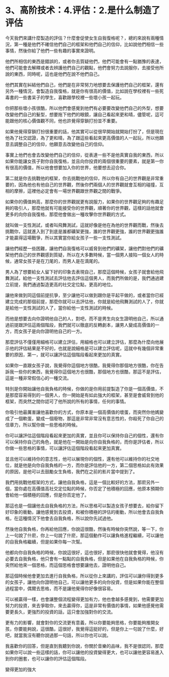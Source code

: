 # 3、高阶技术：4.评估：2.是什么制造了评估

今天我們來講什麼製造的評估？什麼會促使女生自我復格呢？，總的來說有兩種情況，第一種是他們不確信他們自己的框架和他們自己的信仰，比如說他們相信一些事情，然後你給了他們一些有趣的事實來證明。

他們所相信的東西是錯誤的，或者你去質疑他們，他們可能會有一點猶豫的表達，他們可能會去解釋或者去辨護他們自己的觀點，他們會努力去說服你，去接受他所說的東西，同時呢，這也是他們在說不他們自己。

他們其實在糾結他們自己，他們是在非常努力地想要去保護他們自己的框架，還有另外一種情況，會製造自我復格，就是你有很高的價值，比如說在學校裡有一些死毒書的一些書呆子的學生，喜歡跟學校裡一些壞小孩一起玩。

你把那些壞小孩很酷，所以他們會感覺到他們有必要要改變他們自己的外型，想要改變他們自己的髮型，想要拖下他們的眼鏡，讓自己看起來更和晴，儘管呢，這可能跟他的核心價值觀不同，他也許覺得穿鎖打扮並不重要。

如果他覺得穿鎖打扮很重要的話，他其實可以從很早開始就開始打扮了，但是現在他為了社交認證，為了更和晴，為了跟這些看起來更高價值的人一起玩，所以他願意去調整自己的信仰，他願意去改變他自己的信仰。

事實上他們也會去改變他們自己的信仰，從表達一些不是他真實自我的東西，所以如果你能讓女孩子對你自我復格，並且向你投資的兩個很重要的要素，就是第一你有很高的價值，所以他會想要加入你的世界，他要想去迎合你。

第二就是你去挑戰他的框架，你去挑戰他的信仰，所以你有自己的世界觀是非常重要的，因為他也有他自己的世界觀，然後你們兩個人的世界觀就會互相的碰撞，互相的摩擦，這裡他必定會有一場世界觀跟世界觀之間的戰爭。

如果你的價值夠高，那麼你的世界觀就更有說服力，如果你的世界觀足夠的有趣足夠的吸引人，那麼他就有可能接受你的世界觀，順著你的世界觀，這樣的話他就會更多的向你自我復格，那麼他會做出一種攻擊你世界觀的方式。

就叫做一支性測試，或者叫飛舞測試，這就好像是他在為他的世界觀而戰，然後去挑戰你，這就進入到了到底是誰都礦架更強，誰的世界觀更強，誰的世界觀更強誰才能贏得這場戰爭，所以其實當你給女孩子一些一支性測試。

讓他們經歷一些困難，讓他們自我復格可以威脅到他們的礦架，讓他們對他們的礦架他們自己的世界觀感到質疑，所以在大多數時候，當一個男人接陷一個女人的時候，通常女孩子是在刀尾的，而男人是在滴尾的。

男人為了想要給女人留下好的印象去表現自己，那麼這個時候，女孩子就會給他飛舞測試，給他一支性測試去評估他去評估這個男人，而我們所做的是，我們通過建立前提，我們通過製造更高的社交定位點，更高的地位。

讓他來做到同這個前提抗爭，至少讓他可以做到跟你是平起平做的，或者當你已經建立完成的那個前提，那麼你就可以去評估他，你就是給他飛舞測試的人了，你就是給他一支性測試的人了，當你給他一支性測試的時候。

而他是想要去向你證明他自己的人，對吧，而不是男生向女生證明他自己，所以通過前提跟評估這兩個階段，我們就可以徹底的反轉劇本，讓男人變成高價值的一方，而女孩子是向你證明他自己的一方。

那麼評估不僅僅用細格可以建立評估，用細格也可以建立評估，那麼為什麼向他展示他的評估結果是不好的，也就是說細格是可以建立評估呢，這就中有幾個非常重要的原因，第一，就可以讓評估這個階段看起來更加的真實。

如果你一直跟女孩子說，我覺得你這個地方很酷，我覺得你那個地方很酷，你在告訴我一些你的東西，我覺得你這個地方也很酷，那個地方也很酷，那這不是評估，這是一種非常假信心的一種交流。

特別是你開始讓他自我負格的時候，你做的是你用前提製造了你是一個高價值，不是那麼容易得到的一個男人，你一開始是有如此強大的框架，甚至是會威脅到他的框架，而突然之間你認可了他所說的所有的事情，任何的事情。

你吸引他最厲害讓他喜歡你的方式，你原本是一個高價值的壞蛋，而突然你他媽變成了一個軟蛋，變成一個廢物，那這是非常非常沒有意志性的，你殺死了你自己的信章力，所以幫你做一些思格的時候。

你可以讓評估這個階段看起來更加的真實，並且你可以保持你自己的個性，還有你可以保持你自己的角色，就是他在一開始是向你自我負格的，而你是評估者，所以你做一些思格的事情，可以讓評估這個階段看起來更加真實。

並且他可以維持你的意志性，他可以展現你的個性，還有他可以維持你的社交地位，就是他是向你自我負格的一方，而你是評估他的一方，第二個思格如此有效果的原因，是他可以去鼓勵女生負格，我們在之前的影片當中提到了。

我們用挑戰他框架的方式，讓他自我負格，這是一個比較好的方法，那麽另外一個，當你處在高價值高社交定位點的時候，你否定了他積極的回應，他原本預期你會給他一個積極的回應，但是你否定他了。

那這也是一個讓他去自我負格的方法，所以思格可以製造女孩子想要去，給你留下好印象的衝動，讓他感覺到去投資，和被你積極的評估的衝動，所以他會去自我負格，在這種情況下他會去自我負格，所以說你先試過他。

然後他自我負格，你再給他回應，你說這很酷，然後有時候你突然說，等一下，你上一句說了什麽，你上一句說了什麽，那這個動作可以讓負格進程繼續，可以讓他的自我負格繼續，但是如果你每一次幫。

他都向你自我負格的時候，你說這很好，這也很好，那麽很快他就會覺得，他沒有必要去自我負格，他只會有一點點的自我負格，但是如果他在自我負格的時候，你突然給他來一個思格，而這個思格會想要讓他去，證明他自己。

那這個時候他會更加去進行自我負格，所以從你上來講的，評估可以讓你得到更多的女孩子，讓他向你證明他自己，可以讓他更多的向你投資，但是如果你能在整個過程當中，偶爾去思格，而不是讓他覺得你好像很容易。

可以被贏得一樣，也會讓整個流程變得更加有力，他也會越多感覺到，他需要更加努力的投資，來去爭取你，來去贏得你，這是非常有價值的事情，如果他感覺他需要更長久，更強烈的投資的話，這只會加強對你的交流。

更有力的影響，就會對你的交流更有意義，所以你要能夠思格，你要能夠推開女孩，你要能夠說，這很酷，這很好，我覺得這挺好的，但是你上一句說了什麼，好吧，就當我沒有聽你說過那一句話，所以你也可以說。

我喜歡你的回答，但是直到我聽到你說，你關於音樂的品味，我不是很認同，那麼如果你可以說一些這樣的話，你可以讓他的投資變得更大，也可以讓他更容易進入到你的圈套，也可以讓你的評估這個階段。

變得更加的強大